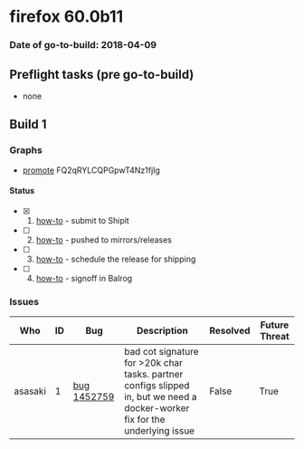 # firefox 60.0b11

### Date of go-to-build: 2018-04-09

## Preflight tasks (pre go-to-build)
- none

## Build 1  

### Graphs
* [promote](https://tools.taskcluster.net/push-inspector/#/FQ2qRYLCQPGpwT4Nz1fjIg) FQ2qRYLCQPGpwT4Nz1fjIg


#### Status
- [x] 1.  [how-to](https://wiki.mozilla.org/Release:Release_Automation_on_Mercurial:Starting_a_Release#Submit_to_Ship_It)  - submit to Shipit
- [ ] 2.  [how-to](https://github.com/mozilla-releng/releasewarrior-2.0/blob/master/docs/release-promotion/desktop/howto.md#push-artifacts-to-releases-directory)  - pushed to mirrors/releases
- [ ] 3.  [how-to](https://github.com/mozilla-releng/releasewarrior-2.0/blob/master/docs/release-promotion/desktop/howto.md#ship-the-release)  - schedule the release for shipping
- [ ] 4.  [how-to](https://github.com/mozilla-releng/releasewarrior-2.0/blob/master/docs/release-promotion/desktop/howto.md#obtain-sign-offs-for-changes)  - signoff in Balrog

### Issues
| Who                 | ID               | Bug                                                                 | Description                | Resolved                | Future Threat                |
| ------------------- | ---------------- | ------------------------------------------------------------------- | -------------------------- | ----------------------- | ---------------------------- |
| asasaki  | 1 | [bug 1452759](https://bugzil.la/1452759)        | bad cot signature for >20k char tasks. partner configs slipped in, but we need a docker-worker fix for the underlying issue | False | True |

